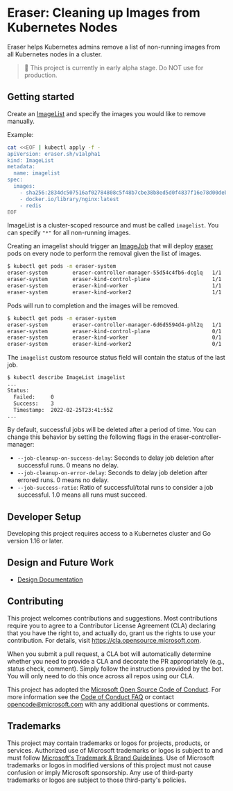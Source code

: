 # Eraser: Cleaning up Images from Kubernetes Nodes

Eraser helps Kubernetes admins remove a list of non-running images from all Kubernetes nodes in a cluster.

> 🚨 This project is currently in early alpha stage. Do NOT use for production.

## Getting started

Create an [ImageList](./test/e2e/test-data/eraser_v1alpha1_imagelist.yaml) and specify the images you would like to remove manually.

Example:
```bash
cat <<EOF | kubectl apply -f -
apiVersion: eraser.sh/v1alpha1
kind: ImageList
metadata:
  name: imagelist
spec:
  images:
    - sha256:2834dc507516af02784808c5f48b7cbe38b8ed5d0f4837f16e78d00deb7e7767
    - docker.io/library/nginx:latest
    - redis
EOF
```

ImageList is a cluster-scoped resource and must be called `imagelist`. You can specify `"*"` for all non-running images.

Creating an imagelist should trigger an [ImageJob](api/v1alpha1/imagejob_types.go) that will deploy [eraser](pkg/eraser/eraser.go) pods on every node to perform the removal given the list of images.

```bash
$ kubectl get pods -n eraser-system
eraser-system        eraser-controller-manager-55d54c4fb6-dcglq   1/1     Running   0          9m8s
eraser-system        eraser-kind-control-plane                    1/1     Running   0          11s
eraser-system        eraser-kind-worker                           1/1     Running   0          11s
eraser-system        eraser-kind-worker2                          1/1     Running   0          11s
```

Pods will run to completion and the images will be removed.

```bash
$ kubectl get pods -n eraser-system
eraser-system        eraser-controller-manager-6d6d5594d4-phl2q   1/1     Running     0          4m16s
eraser-system        eraser-kind-control-plane                    0/1     Completed   0          22s
eraser-system        eraser-kind-worker                           0/1     Completed   0          22s
eraser-system        eraser-kind-worker2                          0/1     Completed   0          22s
```

The `imagelist` custom resource status field will contain the status of the last job.

```bash
$ kubectl describe ImageList imagelist
...
Status:
  Failed:     0
  Success:    3
  Timestamp:  2022-02-25T23:41:55Z
...
```

By default, successful jobs will be deleted after a period of time. You can change this behavior by setting the following flags in the eraser-controller-manager:

- `--job-cleanup-on-success-delay`: Seconds to delay job deletion after successful runs. 0 means no delay.
- `--job-cleanup-on-error-delay`: Seconds to delay job deletion after errored runs. 0 means no delay.
- `--job-success-ratio`: Ratio of successful/total runs to consider a job successful. 1.0 means all runs must succeed.

## Developer Setup

Developing this project requires access to a Kubernetes cluster and Go version 1.16 or later.

## Design and Future Work
* [Design Documentation](https://docs.google.com/document/d/1Rz1bkZKZSLVMjC_w8WLASPDUjfU80tjV-XWUXZ8vq3I/edit?usp=sharing)

## Contributing

This project welcomes contributions and suggestions.  Most contributions require you to agree to a
Contributor License Agreement (CLA) declaring that you have the right to, and actually do, grant us
the rights to use your contribution. For details, visit https://cla.opensource.microsoft.com.

When you submit a pull request, a CLA bot will automatically determine whether you need to provide
a CLA and decorate the PR appropriately (e.g., status check, comment). Simply follow the instructions
provided by the bot. You will only need to do this once across all repos using our CLA.

This project has adopted the [Microsoft Open Source Code of Conduct](https://opensource.microsoft.com/codeofconduct/).
For more information see the [Code of Conduct FAQ](https://opensource.microsoft.com/codeofconduct/faq/) or
contact [opencode@microsoft.com](mailto:opencode@microsoft.com) with any additional questions or comments.

## Trademarks

This project may contain trademarks or logos for projects, products, or services. Authorized use of Microsoft
trademarks or logos is subject to and must follow
[Microsoft's Trademark & Brand Guidelines](https://www.microsoft.com/en-us/legal/intellectualproperty/trademarks/usage/general).
Use of Microsoft trademarks or logos in modified versions of this project must not cause confusion or imply Microsoft sponsorship.
Any use of third-party trademarks or logos are subject to those third-party's policies.

